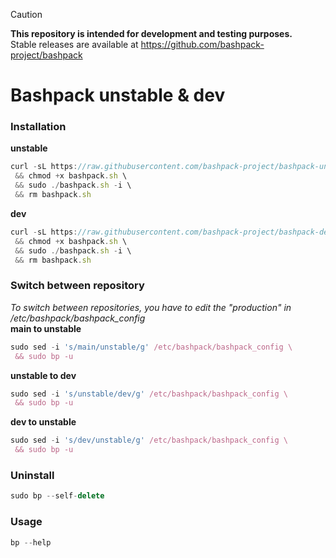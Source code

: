 > [!CAUTION]
> **This repository is intended for development and testing purposes.**\
> Stable releases are available at https://github.com/bashpack-project/bashpack

# Bashpack unstable & dev

### Installation

**unstable**
```javascript
curl -sL https://raw.githubusercontent.com/bashpack-project/bashpack-unstable/main/bashpack.sh -o bashpack.sh \
 && chmod +x bashpack.sh \
 && sudo ./bashpack.sh -i \
 && rm bashpack.sh
```

**dev**
```javascript
curl -sL https://raw.githubusercontent.com/bashpack-project/bashpack-dev/main/bashpack.sh -o bashpack.sh \
 && chmod +x bashpack.sh \
 && sudo ./bashpack.sh -i \
 && rm bashpack.sh
```

### Switch between repository
_To switch between repositories, you have to edit the "production" in /etc/bashpack/bashpack_config_\
**main to unstable**
```javascript
sudo sed -i 's/main/unstable/g' /etc/bashpack/bashpack_config \
 && sudo bp -u
```

**unstable to dev**
```javascript
sudo sed -i 's/unstable/dev/g' /etc/bashpack/bashpack_config \
 && sudo bp -u
```

**dev to unstable**
```javascript
sudo sed -i 's/dev/unstable/g' /etc/bashpack/bashpack_config \
 && sudo bp -u
```

### Uninstall
```javascript
sudo bp --self-delete
```

### Usage
```javascript
bp --help
```

<br>
